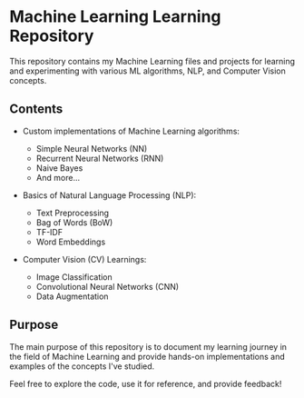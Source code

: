 # Machine Learning Learning Repository

This repository contains my Machine Learning files and projects for learning and experimenting with various ML algorithms, NLP, and Computer Vision concepts.

## Contents
- Custom implementations of Machine Learning algorithms:
  - Simple Neural Networks (NN)
  - Recurrent Neural Networks (RNN)
  - Naive Bayes
  - And more...

- Basics of Natural Language Processing (NLP):
  - Text Preprocessing
  - Bag of Words (BoW)
  - TF-IDF
  - Word Embeddings

- Computer Vision (CV) Learnings:
  - Image Classification
  - Convolutional Neural Networks (CNN)
  - Data Augmentation

## Purpose
The main purpose of this repository is to document my learning journey in the field of Machine Learning and provide hands-on implementations and examples of the concepts I've studied.

Feel free to explore the code, use it for reference, and provide feedback!
